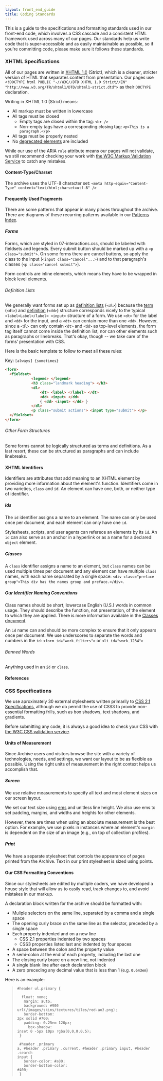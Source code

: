 ```yaml
---
layout: front_end_guide
title: Coding Standards
---
```

This is a guide to the specifications and formatting standards used in our front-end code, which involves a CSS cascade and a consistent HTML framework used across many of our pages. Our standards help us write code that is super-accessible and as easily maintainable as possible, so if you're committing code, please make sure it follows these standards.

### XHTML Specifications

All of our pages are written in [XHTML 1.0](http://www.w3.org/TR/xhtml1/) (Strict), which is a cleaner, stricter version of HTML that separates content from presentation. Our pages use `<!DOCTYPE html PUBLIC "-//W3C//DTD XHTML 1.0 Strict//EN" "http://www.w3.org/TR/xhtml1/DTD/xhtml1-strict.dtd">` as their `DOCTYPE` declaration.

Writing in XHTML 1.0 (Strict) means:

* All markup must be written in lowercase
* All tags must be closed
  * Empty tags are closed within the tag: `<br />`
  * Non-empty tags have a corresponding closing tag: `<p>This is a paragraph.</p>`
* All tags must be properly nested
* No [deprecated elements](http://webdesign.about.com/od/htmltags/a/bltags_deprctag.htm) are included

While our use of the ARIA `role` attribute means our pages will not validate, we still recommend checking your work with [the W3C Markup Validation Service](http://validator.w3.org") to catch any mistakes.

#### Content-Type/Charset

The archive uses the UTF-8 character set: `<meta http-equiv="Content-Type" content="text/html;charset=utf-8" />`

#### Frequently Used Fragments

There are some patterns that appear in many places throughout the archive. There are diagrams of these recurring patterns available in our [Patterns Index](patterns).


##### Forms
<!-- This should be moved to the Forms section of Patterns if it's not too outdated -->

Forms, which are styled in 07-interactions.css, should be labeled with fieldsets and legends. Every submit button should be marked up with a `<p class="submit">`. On some forms there are cancel buttons, so apply the class to the input (`<input class="cancel"...>`) and to that paragraph's classes (`<p class="cancel submit">`).

Form controls are inline elements, which means they have to be wrapped in block level elements.

###### Definition Lists

We generally want forms set up as [definition lists](http://www.w3schools.com/tags/tag_dl.asp) (`<dl>`) because the [term](http://www.w3schools.com/tags/tag_dt.asp) (`<dt>`) and [definition](http://www.w3schools.com/tags/tag_dd.asp) (`<dd>`) structure corresponds nicely to the typical `<label>Label</label> <input>` structure of a form. We use `<dt>` for the label and `<dd>` for the input, and a `<dt>` can contain more than one `<dd>`. However, since a `<dl>` can only contain `<dt>` and `<dd>` as top-level elements, the form tag itself cannot come inside the definition list, nor can other elements such as paragraphs or linebreaks. That's okay, though -- we take care of the forms' presentation with CSS.   

Here is the basic template to follow to meet all these rules:

Key: `[always] {sometimes}`

```html
<form>
  <fieldset>
            <legend> </legend>
            <h3 class="landmark heading"> </h3>
            <dl>
                <dt> <label> </label> </dt>
                <dd> <input> </dd>
                { <dd> <input> </dd> }
            </dl>
            <p class="submit actions"> <input type="submit"> </p>
  </fieldset>
</form>
```

###### Other Form Structures

Some forms cannot be logically structured as terms and definitions. As a last resort, these can be structured as paragraphs and can include linebreaks.

#### XHTML Identifiers

Identifiers are attributes that add meaning to an XHTML element by providing more information about the element's function. Identifiers come in two varieties, `class` and `id`. An element can have one, both, or neither type of identifier.

##### Ids

The `id` identifier assigns a name to an element. The name can only be used once per document, and each element can only have one `id`.

Stylesheets, scripts, and user agents can referece an elements by its `id`. An `id` can also serve as an anchor in a hyperlink or as a name for a declared `object` element.

##### Classes

A `class` identifier assigns a name to an element, but `class` names can be used multiple times per document and any element can have multiple `class` names, with each name separated by a single space: `<div class="preface group">This div has the names group and preface.</div>`.

##### Our Identifier Naming Conventions

Class names should be short, lowercase English (U.S.) words in common usage. They should describe the function, not presentation, of the element to which they are applied. There is more information available in the [Classes document](classes.html).

An `id` name can and should be more complex to ensure that it only appears once per document. We use underscores to separate the words and numbers in the `id`: `<form id="work_filters">` or `<li id="work_1234">`
							
###### Banned Words

Anything used in an `id` or `class`.

#### References

### CSS Specifications

We use aproximately 30 external stylesheets written primarily to [CSS 2.1 Specifications](http://www.w3.org/TR/CSS2/), although we do permit the use of CSS3 to provide non-essential formatting frills, such as box shadows, text shadows, and gradients.

Before submitting any code, it is always a good idea to check your CSS with [the W3C CSS validation service](http://jigsaw.w3.org/css-validator/).

#### Units of Measurement

Since Archive users and visitors browse the site with a variety of technologies, needs, and settings, we want our layout to be as flexible as possible. Using the right units of measurement in the right context helps us accomplish that.

##### Screen

We use relative measurements to specify all text and most element sizes on our screen layout.

We set our text size using [ems](em-scale.html) and unitless line height. We also use ems to set padding, margins, and widths and heights for other elements.

However, there are times when using an absolute measurement is the best option. For example, we use pixels in instances where an element's `margin` is dependent on the size of an image (e.g., on top of collection profiles).

##### Print

We have a separate stylesheet that controls the appearance of pages printed from the Archive. Text in our print stylesheet is sized using points.

#### Our CSS Formatting Conventions

Since our stylesheets are edited by multiple coders, we have developed a house style that will allow us to easily read, track changes to, and avoid mistakes in our markup.

A declaration block written for the archive should be formatted with:
* Muliple selectors on the same line, separated by a comma and a single space
* The opening curly brace on the same line as the selector, preceded by a single space
* Each property indented and on a new line  
  * CSS 2.1 properties indented by two spaces
  * CSS3 properties listed last and indented by four spaces
* A space between the colon and the property value
* A semi-colon at the end of each property, including the last one
* The closing curly brace on a new line, not indented
* A single blank line after each declaration block
* A zero preceding any decimal value that is less than 1 (e.g. `0.643em`)

Here is an example:
						<blockquote><code>#header ul.primary {<br />
&nbsp;&nbsp;float: none;<br />
&nbsp;&nbsp;margin: auto;<br />
&nbsp;&nbsp;background: #900 url(/images/skins/textures/tiles/red-ao3.png);<br />
&nbsp;&nbsp;border-bottom: 2px solid #700;<br />
&nbsp;&nbsp;padding: 0.25em 120px;<br />
&nbsp;&nbsp;&nbsp;&nbsp;box-shadow: inset 0 -5px 10px rgba(0,0,0,0.5);<br />
}<br />
<br />
#header .primary a, #header .primary .current, #header .primary input, #header .search input {<br />
&nbsp;&nbsp;border-color: #a00;<br />
&nbsp;&nbsp;border-bottom-color: #400;<br />
}</code></blockquote>
